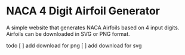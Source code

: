 # NACA 4 Digit Airfoil Generator
A simple website that generates NACA Airfoils based on 4 input digits.
Airfoils can be downloaded in SVG or PNG format.

todo
[ ] add download for png
[ ] add download for svg